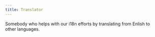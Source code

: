 ```yaml
---
title: Translator
---
```


Somebody who helps with our i18n efforts by translating from Enlish to other languages.
